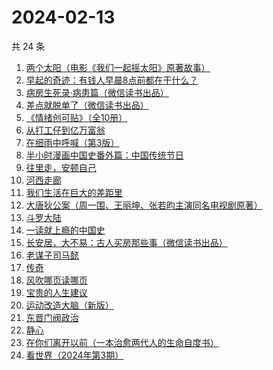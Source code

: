 # 2024-02-13

共 24 条

<!-- BEGIN WEREAD -->
<!-- 最后更新时间 2024-02-13 07:06:39 +0800 -->
1. [两个太阳（电影《我们一起摇太阳》原著故事）](https://weread.qq.com/web/bookDetail/2bb32670813ab881bg014410)
1. [早起的奇迹：有钱人早晨8点前都在干什么？](https://weread.qq.com/web/bookDetail/0bb32090813ab7e9eg011a71)
1. [病房生死录·病患篇（微信读书出品）](https://weread.qq.com/web/bookDetail/23732ef0813ab8810g0134f0)
1. [差点就脱单了（微信读书出品）](https://weread.qq.com/web/bookDetail/da332870813ab8849g01358c)
1. [《情绪创可贴》（全10册）](https://weread.qq.com/web/bookDetail/957327b0813ab7027g010fa0)
1. [从打工仔到亿万富翁](https://weread.qq.com/web/bookDetail/aaf326a0813ab8844g01638c)
1. [在细雨中呼喊（第3版）](https://weread.qq.com/web/bookDetail/801324d05cbba380129b0a1)
1. [半小时漫画中国史番外篇：中国传统节日](https://weread.qq.com/web/bookDetail/b4132bb0719db176b41f10e)
1. [往里走，安顿自己](https://weread.qq.com/web/bookDetail/80032d40813ab71b8g012ac6)
1. [河西走廊](https://weread.qq.com/web/bookDetail/de932a80813ab881eg014870)
1. [我们生活在巨大的差距里](https://weread.qq.com/web/bookDetail/286329405b40f728668c477)
1. [大唐狄公案（周一围、王丽坤、张若昀主演同名电视剧原著）](https://weread.qq.com/web/bookDetail/1ac32f70813ab789bg014cf9)
1. [斗罗大陆](https://weread.qq.com/web/bookDetail/3f832f105724353f8a62cda)
1. [一读就上瘾的中国史](https://weread.qq.com/web/bookDetail/8ac32ef0720f5b4c8ac9ad3)
1. [长安居，大不易：古人买房那些事（微信读书出品）](https://weread.qq.com/web/bookDetail/3e232bb0813ab882eg0178b9)
1. [老谋子司马懿](https://weread.qq.com/web/bookDetail/32432960813ab7371g0164e6)
1. [传奇](https://weread.qq.com/web/bookDetail/89532630813ab779fg011515)
1. [风吹哪页读哪页](https://weread.qq.com/web/bookDetail/e53328e0813ab84e1g016bd3)
1. [宝贵的人生建议](https://weread.qq.com/web/bookDetail/a2c32190813ab822fg014a9a)
1. [运动改造大脑（新版）](https://weread.qq.com/web/bookDetail/1f4326e0813ab7e0fg0167ca)
1. [东晋门阀政治](https://weread.qq.com/web/bookDetail/f5232ea0813ab844ag016fa0)
1. [静心](https://weread.qq.com/web/bookDetail/57c321105cfa9357c349702)
1. [在你们离开以前（一本治愈两代人的生命自度书）](https://weread.qq.com/web/bookDetail/0f932d407269050c0f98e2c)
1. [看世界（2024年第3期）](https://weread.qq.com/web/bookDetail/a8832940813ab886dg012158)
<!-- END WEREAD -->